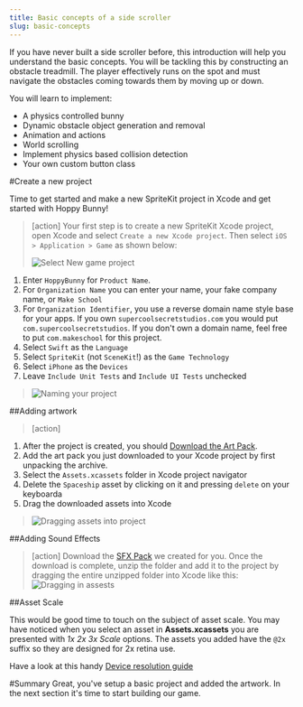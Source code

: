 ```yaml
---
title: Basic concepts of a side scroller
slug: basic-concepts
---
```


If you have never built a side scroller before, this introduction will help you understand the basic concepts. You will be tackling this by constructing an obstacle treadmill.  The player effectively runs on the spot and must navigate the obstacles coming towards them by moving up or down.

You will learn to implement:

- A physics controlled bunny
- Dynamic obstacle object generation and removal
- Animation and actions
- World scrolling
- Implement physics based collision detection
- Your own custom button class

#Create a new project

Time to get started and make a new SpriteKit project in Xcode and get started with Hoppy Bunny!

> [action]
> Your first step is to create a new SpriteKit Xcode project, open Xcode and select `Create a new Xcode project`. Then select `iOS > Application > Game` as shown below:
>
> ![Select New game project](../Tutorial-Images/xcode_new_project.png)
>
1. Enter `HoppyBunny` for `Product Name`.
1. For `Organization Name` you can enter your name, your fake company name, or `Make School`
1. For `Organization Identifier`, you use a reverse domain name style base for your apps. If you own `supercoolsecretstudios.com` you would put `com.supercoolsecretstudios`. If you don't own a domain name, feel free to put `com.makeschool` for this project.
1. Select `Swift` as the `Language`
1. Select `SpriteKit` (not `SceneKit`!) as the `Game Technology`
1. Select `iPhone` as the `Devices`
1. Leave `Include Unit Tests` and `Include UI Tests` unchecked
>
> ![Naming your project](../Tutorial-Images/xcode_new_project2.png)

##Adding artwork

> [action]
>
1. After the project is created, you should [Download the Art Pack](https://github.com/MakeSchool-Tutorials/Hoppy-Bunny-SpriteKit-Swift/raw/master/assets.zip).
1. Add the art pack you just downloaded to your Xcode project by first unpacking the archive.
1. Select the `Assets.xcassets` folder in Xcode project navigator
1. Delete the `Spaceship` asset by clicking on it and pressing `delete` on your keyboarda
1. Drag the downloaded assets into Xcode
>
> ![Dragging assets into project](../Tutorial-Images/add_assets.gif)

##Adding Sound Effects

> [action]
> Download the [SFX Pack](https://github.com/MakeSchool-Tutorials/Hoppy-Bunny-SpriteKit-Swift/raw/master/SFX.zip) we created for you. Once the download is complete, unzip the folder and add
it to the project by dragging the entire unzipped folder into Xcode like this: ![Dragging in assests](../Tutorial-Images/add_sfx.gif)

##Asset Scale

This would be good time to touch on the subject of asset scale. You may have noticed when you select an asset in **Assets.xcassets** you are presented with *1x 2x 3x Scale* options.  The assets you added have the `@2x` suffix so they are designed for 2x retina use.

Have a look at this handy [Device resolution guide](http://www.paintcodeapp.com/news/ultimate-guide-to-iphone-resolutions)

#Summary
Great, you've setup a basic project and added the artwork. In the next section it's time to start building our game.
